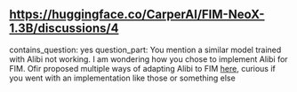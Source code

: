 ## https://huggingface.co/CarperAI/FIM-NeoX-1.3B/discussions/4

contains_question: yes
question_part: You mention a similar model trained with Alibi not working. I am wondering how you chose to implement Alibi for FIM. Ofir proposed multiple ways of adapting Alibi to FIM [here](https://github.com/ofirpress/attention_with_linear_biases/issues/5#issuecomment-1308319377), curious if you went with an implementation like those or something else